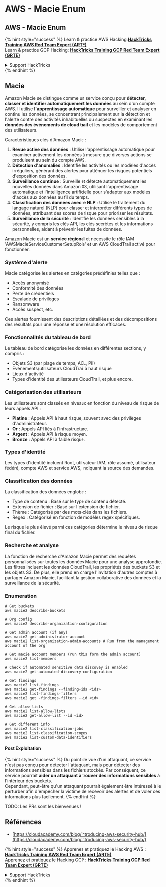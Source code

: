 # AWS - Macie Enum

## AWS - Macie Enum

{% hint style="success" %}
Learn & practice AWS Hacking:<img src="../../../../.gitbook/assets/image (1) (1) (1) (1).png" alt="" data-size="line">[**HackTricks Training AWS Red Team Expert (ARTE)**](https://training.hacktricks.xyz/courses/arte)<img src="../../../../.gitbook/assets/image (1) (1) (1) (1).png" alt="" data-size="line">\
Learn & practice GCP Hacking: <img src="../../../../.gitbook/assets/image (2) (1).png" alt="" data-size="line">[**HackTricks Training GCP Red Team Expert (GRTE)**<img src="../../../../.gitbook/assets/image (2) (1).png" alt="" data-size="line">](https://training.hacktricks.xyz/courses/grte)

<details>

<summary>Support HackTricks</summary>

* Check the [**subscription plans**](https://github.com/sponsors/carlospolop)!
* **Join the** 💬 [**Discord group**](https://discord.gg/hRep4RUj7f) or the [**telegram group**](https://t.me/peass) or **follow** us on **Twitter** 🐦 [**@hacktricks\_live**](https://twitter.com/hacktricks_live)**.**
* **Share hacking tricks by submitting PRs to the** [**HackTricks**](https://github.com/carlospolop/hacktricks) and [**HackTricks Cloud**](https://github.com/carlospolop/hacktricks-cloud) github repos.

</details>
{% endhint %}

## Macie

Amazon Macie se distingue comme un service conçu pour **détecter, classer et identifier automatiquement les données** au sein d'un compte AWS. Il utilise **l'apprentissage automatique** pour surveiller et analyser en continu les données, se concentrant principalement sur la détection et l'alerte contre des activités inhabituelles ou suspectes en examinant les **données des événements de cloud trail** et les modèles de comportement des utilisateurs.

Caractéristiques clés d'Amazon Macie :

1. **Revue active des données** : Utilise l'apprentissage automatique pour examiner activement les données à mesure que diverses actions se produisent au sein du compte AWS.
2. **Détection d'anomalies** : Identifie les activités ou les modèles d'accès irréguliers, générant des alertes pour atténuer les risques potentiels d'exposition des données.
3. **Surveillance continue** : Surveille et détecte automatiquement les nouvelles données dans Amazon S3, utilisant l'apprentissage automatique et l'intelligence artificielle pour s'adapter aux modèles d'accès aux données au fil du temps.
4. **Classification des données avec le NLP** : Utilise le traitement du langage naturel (NLP) pour classer et interpréter différents types de données, attribuant des scores de risque pour prioriser les résultats.
5. **Surveillance de la sécurité** : Identifie les données sensibles à la sécurité, y compris les clés API, les clés secrètes et les informations personnelles, aidant à prévenir les fuites de données.

Amazon Macie est un **service régional** et nécessite le rôle IAM 'AWSMacieServiceCustomerSetupRole' et un AWS CloudTrail activé pour fonctionner.

### Système d'alerte

Macie catégorise les alertes en catégories prédéfinies telles que :

* Accès anonymisé
* Conformité des données
* Perte de crédentiels
* Escalade de privilèges
* Ransomware
* Accès suspect, etc.

Ces alertes fournissent des descriptions détaillées et des décompositions des résultats pour une réponse et une résolution efficaces.

### Fonctionnalités du tableau de bord

Le tableau de bord catégorise les données en différentes sections, y compris :

* Objets S3 (par plage de temps, ACL, PII)
* Événements/utilisateurs CloudTrail à haut risque
* Lieux d'activité
* Types d'identité des utilisateurs CloudTrail, et plus encore.

### Catégorisation des utilisateurs

Les utilisateurs sont classés en niveaux en fonction du niveau de risque de leurs appels API :

* **Platine** : Appels API à haut risque, souvent avec des privilèges d'administrateur.
* **Or** : Appels API liés à l'infrastructure.
* **Argent** : Appels API à risque moyen.
* **Bronze** : Appels API à faible risque.

### Types d'identité

Les types d'identité incluent Root, utilisateur IAM, rôle assumé, utilisateur fédéré, compte AWS et service AWS, indiquant la source des demandes.

### Classification des données

La classification des données englobe :

* Type de contenu : Basé sur le type de contenu détecté.
* Extension de fichier : Basé sur l'extension de fichier.
* Thème : Catégorisé par des mots-clés dans les fichiers.
* Regex : Catégorisé en fonction de modèles regex spécifiques.

Le risque le plus élevé parmi ces catégories détermine le niveau de risque final du fichier.

### Recherche et analyse

La fonction de recherche d'Amazon Macie permet des requêtes personnalisées sur toutes les données Macie pour une analyse approfondie. Les filtres incluent les données CloudTrail, les propriétés des buckets S3 et les objets S3. De plus, elle prend en charge l'invitation d'autres comptes à partager Amazon Macie, facilitant la gestion collaborative des données et la surveillance de la sécurité.

### Enumeration
```
# Get buckets
aws macie2 describe-buckets

# Org config
aws macie2 describe-organization-configuration

# Get admin account (if any)
aws macie2 get-administrator-account
aws macie2 list-organization-admin-accounts # Run from the management account of the org

# Get macie account members (run this form the admin account)
aws macie2 list-members

# Check if automated sensitive data discovey is enabled
aws macie2 get-automated-discovery-configuration

# Get findings
aws macie2 list-findings
aws macie2 get-findings --finding-ids <ids>
aws macie2 list-findings-filters
aws macie2 get -findings-filters --id <id>

# Get allow lists
aws macie2 list-allow-lists
aws macie2 get-allow-list --id <id>

# Get different info
aws macie2 list-classification-jobs
aws macie2 list-classification-scopes
aws macie2 list-custom-data-identifiers
```
#### Post Exploitation

{% hint style="success" %}
Du point de vue d'un attaquant, ce service n'est pas conçu pour détecter l'attaquant, mais pour détecter des informations sensibles dans les fichiers stockés. Par conséquent, ce service pourrait **aider un attaquant à trouver des informations sensibles** à l'intérieur des buckets.\
Cependant, peut-être qu'un attaquant pourrait également être intéressé à le perturber afin d'empêcher la victime de recevoir des alertes et de voler ces informations plus facilement.
{% endhint %}

TODO: Les PRs sont les bienvenues !

## Références

* [https://cloudacademy.com/blog/introducing-aws-security-hub/](https://cloudacademy.com/blog/introducing-aws-security-hub/)

{% hint style="success" %}
Apprenez et pratiquez le Hacking AWS :<img src="../../../../.gitbook/assets/image (1) (1) (1) (1).png" alt="" data-size="line">[**HackTricks Training AWS Red Team Expert (ARTE)**](https://training.hacktricks.xyz/courses/arte)<img src="../../../../.gitbook/assets/image (1) (1) (1) (1).png" alt="" data-size="line">\
Apprenez et pratiquez le Hacking GCP : <img src="../../../../.gitbook/assets/image (2) (1).png" alt="" data-size="line">[**HackTricks Training GCP Red Team Expert (GRTE)**<img src="../../../../.gitbook/assets/image (2) (1).png" alt="" data-size="line">](https://training.hacktricks.xyz/courses/grte)

<details>

<summary>Support HackTricks</summary>

* Consultez les [**plans d'abonnement**](https://github.com/sponsors/carlospolop) !
* **Rejoignez le** 💬 [**groupe Discord**](https://discord.gg/hRep4RUj7f) ou le [**groupe telegram**](https://t.me/peass) ou **suivez-nous sur** **Twitter** 🐦 [**@hacktricks\_live**](https://twitter.com/hacktricks_live)**.**
* **Partagez des astuces de hacking en soumettant des PRs aux** [**HackTricks**](https://github.com/carlospolop/hacktricks) et [**HackTricks Cloud**](https://github.com/carlospolop/hacktricks-cloud) dépôts github.

</details>
{% endhint %}
